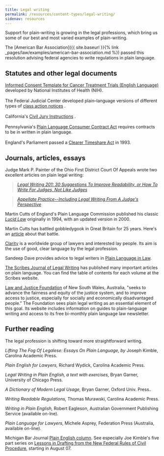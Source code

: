 ```yaml
---
title: Legal writing
permalink: /resources/content-types/legal-writing/
sidenav: resources
---
```


Support for plain-writing is growing in the legal professions, which bring us some of our best and most varied examples of plain-writing.

The [American Bar Association]({{ site.baseurl }}{% link _pages/law/examples/american-bar-association.md %}) passed this resolution advising federal agencies to write regulations in plain language.

## Statutes and other legal documents

[Informed Consent Template for Cancer Treatment Trials (English Language)](http://www.cancer.gov/clinicaltrials/understanding/simplification-of-informed-consent-docs/page3) developed by National Institutes of Health (NIH).<br>
<br>
The Federal Judicial Center developed plain–language versions of different types of [class action notices](http://classaction.findlaw.com/notice/fjcback.html) .<br><br>
California's [Civil Jury Instructions](http://www.courtinfo.ca.gov/jury/civiljuryinstructions/juryinst.htm) .<br><br>
Pennsylvania's [Plain Language Consumer Contract Act](http://library.findlaw.com/1999/Dec/1/126611.html) requires contracts to be in written in plain language.<br><br>
England's Parliament passed a [Clearer Timeshare Act](http://www.clearest.co.uk/files/LucidLawClearerTimeshar.pdf) in 1993.<br>

## Journals, articles, essays

Judge Mark P. Painter of the Ohio First District Court Of Appeals wrote two excellent articles on plain legal writing:

> [_Legal Writing 201: 30 Suggestions To Improve Readability, or How To Write For Judges, Not Like Judges_](http://www.plainlanguagenetwork.org/Legal/legalwriting.pdf)

> _[Appellate Practice--Including Legal Writing From A Judge's Perspective](http://www.plainlanguagenetwork.org/Resources/appellate.pdf)_

Martin Cutts of England's Plain Language Commission published his classic [_Lucid Law_](http://www.clearest.co.uk/files/LucidLawA-T.pdf) originally in 1994, with an updated version in 2000.

Martin Cutts has battled gobbledygook in Great Britain for 25 years. Here's an [article](http://www.clearest.co.uk/files/25thAnniversary.pdf) about that battle.

[Clarity](http://www.clarity-international.net/) is a worldwide group of lawyers and interested lay people. Its aim is the use of good, clear language by the legal profession.

Sandeep Dave provides advice to legal writers in [Plain Language in Law](http://www.llrx.com/features/plainlanguage.htm).

[The Scribes Journal of Legal Writing](http://scribes.org) has published many important articles on plain language. You can find the table of contents for each volume at the Scribes website.

[Law and Justice Foundation](http://www.lawfoundation.net.au/information) of New South Wales, Australia, "seeks to advance the fairness and equity of the justice system, and to improve access to justice, especially for socially and economically disadvantaged people." The Foundation sees plain legal writing as an essential element of this goal. Its website includes information on guides to plain-language writing and access to its free bi-monthly plain language law newsletter.

## Further reading

The legal profession is shifting toward more straightforward writing.

_Lifting The Fog Of Legalese: Essays On Plain Language, by_ Joseph Kimble, Carolina Academic Press.

_Plain English for Lawyers,_ Richard Wydick, Carolina Academic Press.

_Legal Writing in Plain English, a text with exercises,_ Bryan Garner, University of Chicago Press.

_A Dictionary of Modern Legal Usage,_ Bryan Garner, Oxford Univ. Press._._

_Writing Readable Regulations,_ Thomas Murawski, Carolina Academic Press.

_Writing in Plain English,_ Robert Eagleson, Australian Government Publishing Service (available on-lne).

_Plain Language for Lawyers_, Michele Asprey, Federation Press (Australia, available on-line).

Michigan Bar Journal [Plain English column](http://www.michbar.org/generalinfo/plainenglish/columns.cfm). See especially Joe Kimble's five part series on [Lessons in Drafting from the New Federal Rules of Civil Procedure](http://www.michbar.org/journal/pdf/pdf4article1202.pdf), starting in August 07.
